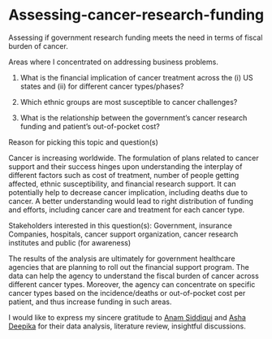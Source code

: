 # Assessing-cancer-research-funding
Assessing if government research funding meets the need in terms of fiscal burden of cancer. 

Areas where I concentrated on addressing business problems.

1) What is the financial implication of cancer treatment across the (i) US states and (ii) for different cancer types/phases?

2) Which ethnic groups are most susceptible to cancer challenges?

3) What is the relationship between the government’s cancer research funding and patient’s out-of-pocket cost?

Reason for picking this topic and question(s)

Cancer is increasing worldwide. The formulation of plans related to cancer support and their success hinges upon understanding the interplay of different factors such as cost of treatment, number of people getting affected, ethnic susceptibility, and financial research support. It can potentially help to decrease cancer implication, including deaths due to cancer. A better understanding would lead to right distribution of funding and efforts, including cancer care and treatment for each cancer type.

Stakeholders interested in this question(s): Government, insurance Companies, hospitals, cancer support organization, cancer research institutes and public (for awareness)

The results of the analysis are ultimately for government healthcare agencies that are planning to roll out the financial support program. The data can help the agency to understand the fiscal burden of cancer across different cancer types. Moreover, the agency can concentrate on specific cancer types based on the incidence/deaths or out-of-pocket cost per patient, and thus increase funding in such areas.

I would like to express my sincere gratitude to [Anam Siddiqui](https://www.linkedin.com/in/anam-siddiqui1/) and [Asha Deepika](https://www.linkedin.com/in/ashadeepika09/) for their data analysis, literature review, insightful discussions.

